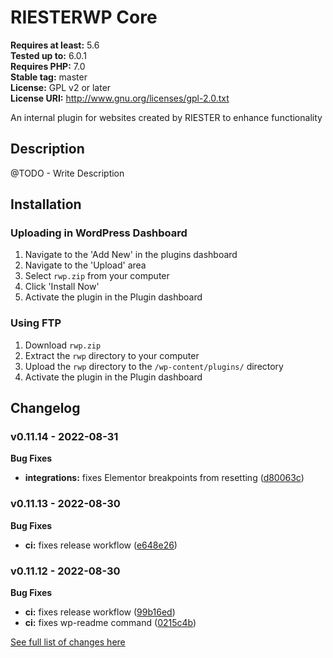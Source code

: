 # RIESTERWP Core #
**Requires at least:** 5.6  
**Tested up to:** 6.0.1  
**Requires PHP:** 7.0  
**Stable tag:** master  
**License:** GPL v2 or later  
**License URI:** http://www.gnu.org/licenses/gpl-2.0.txt  

An internal plugin for websites created by RIESTER to enhance functionality

## Description ##

@TODO - Write Description

## Installation ##

### Uploading in WordPress Dashboard ###

1. Navigate to the 'Add New' in the plugins dashboard
2. Navigate to the 'Upload' area
3. Select `rwp.zip` from your computer
4. Click 'Install Now'
5. Activate the plugin in the Plugin dashboard

### Using FTP ###

1. Download `rwp.zip`
2. Extract the `rwp` directory to your computer
3. Upload the `rwp` directory to the `/wp-content/plugins/` directory
4. Activate the plugin in the Plugin dashboard

## Changelog ##

### v0.11.14 - 2022-08-31 ###

**Bug Fixes**
* **integrations:** fixes Elementor breakpoints from resetting ([d80063c](https://bitbucket.org/riester/rwp/commit/d80063c7449d0ab3d884b09797145aa0b476f55c))


### v0.11.13 - 2022-08-30 ###

**Bug Fixes**
* **ci:** fixes release workflow ([e648e26](https://bitbucket.org/riester/rwp/commit/e648e26b3e9787784eb998069c265d4f984fa7bc))


### v0.11.12 - 2022-08-30 ###

**Bug Fixes**
* **ci:** fixes release workflow ([99b16ed](https://bitbucket.org/riester/rwp/commit/99b16ed27e7d3270514b1f695a9bb2cc2bbe3cf2))
* **ci:** fixes wp-readme command ([0215c4b](https://bitbucket.org/riester/rwp/commit/0215c4b93aeb6192ab8be9808e16bc903de005f0))

[See full list of changes here](./CHANGELOG.md)
